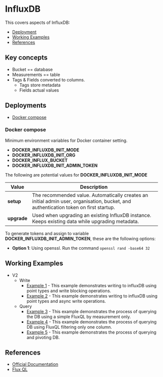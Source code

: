 # InfluxDB

This covers aspects of InfluxDB:

* [Deployment](#deployment)
* [Working Examples](#working-examples)
* [References](#references)

## Key concepts

* Bucket == database
* Measurements == table
* Tags & Fields converted to columns.
    * Tags store metadata
    * Fields actual values

## Deployments

* [Docker compose](#docker-compose)

### Docker compose

Minimum environment variables for Docker container setting.

* **DOCKER_INFLUXDB_INIT_MODE**
* **DOCKER_INFLUXDB_INIT_ORG**
* **DOCKER_INFLUX_BUCKET**
* **DOCKER_INFLUXDB_INIT_ADMIN_TOKEN**

The following are potential values for **DOCKER_INFLUXDB_INIT_MODE**

| Value | Description |
|---|---|
| **setup** | The recommended value. Automatically creates an initial admin user, organisation, bucket, and authentication token on first startup. |
| **upgrade** |	Used when upgrading an existing InfluxDB instance. Keeps existing data while upgrading metadata. |

To generate tokens and assign to variable **DOCKER_INFLUXDB_INIT_ADMIN_TOKEN**, these are the following options:

* **Option 1**: Using openssl. Run the command `openssl rand -base64 32`

## Working Examples

* V2
    * Write
        * [Example 1](../examples/influx/v2/ex1/main.go) - This example demonstrates writing to influxDB using point types and write blocking operations.
        * [Example 2](../examples/influx/v2/ex2/main.go) - This example demonstrates writing to influxDB using point types and async write operations.
    * Query
        * [Example 3](../examples/influx/v2/ex3/main.go) - This example demonstrates the process of querying the DB using a simple FluxQL by measurement only.
        * [Example 4](../examples/influx/v2/ex4/main.go) - This example demonstrates the process of querying DB using FluxQL filtering only one column.
        * [Example 5](../examples/influx/v2/ex5/main.go) - This example demonstrates the process of querying and pivoting DB.

## References

* [Official Documentation](https://docs.influxdata.com/)
* [Flux QL](https://docs.influxdata.com/influxdb/cloud/reference/syntax/flux/flux-vs-influxql/)
